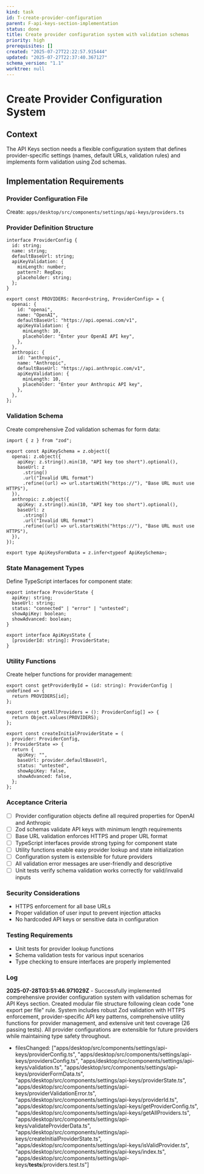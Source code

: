 ```yaml
---
kind: task
id: T-create-provider-configuration
parent: F-api-keys-section-implementation
status: done
title: Create provider configuration system with validation schemas
priority: high
prerequisites: []
created: "2025-07-27T22:22:57.915444"
updated: "2025-07-27T22:37:40.367127"
schema_version: "1.1"
worktree: null
---
```


# Create Provider Configuration System

## Context

The API Keys section needs a flexible configuration system that defines provider-specific settings (names, default URLs, validation rules) and implements form validation using Zod schemas.

## Implementation Requirements

### Provider Configuration File

Create: `apps/desktop/src/components/settings/api-keys/providers.ts`

### Provider Definition Structure

```tsx
interface ProviderConfig {
  id: string;
  name: string;
  defaultBaseUrl: string;
  apiKeyValidation: {
    minLength: number;
    pattern?: RegExp;
    placeholder: string;
  };
}

export const PROVIDERS: Record<string, ProviderConfig> = {
  openai: {
    id: "openai",
    name: "OpenAI",
    defaultBaseUrl: "https://api.openai.com/v1",
    apiKeyValidation: {
      minLength: 10,
      placeholder: "Enter your OpenAI API key",
    },
  },
  anthropic: {
    id: "anthropic",
    name: "Anthropic",
    defaultBaseUrl: "https://api.anthropic.com/v1",
    apiKeyValidation: {
      minLength: 10,
      placeholder: "Enter your Anthropic API key",
    },
  },
};
```

### Validation Schema

Create comprehensive Zod validation schemas for form data:

```tsx
import { z } from "zod";

export const ApiKeySchema = z.object({
  openai: z.object({
    apiKey: z.string().min(10, "API key too short").optional(),
    baseUrl: z
      .string()
      .url("Invalid URL format")
      .refine((url) => url.startsWith("https://"), "Base URL must use HTTPS"),
  }),
  anthropic: z.object({
    apiKey: z.string().min(10, "API key too short").optional(),
    baseUrl: z
      .string()
      .url("Invalid URL format")
      .refine((url) => url.startsWith("https://"), "Base URL must use HTTPS"),
  }),
});

export type ApiKeysFormData = z.infer<typeof ApiKeySchema>;
```

### State Management Types

Define TypeScript interfaces for component state:

```tsx
export interface ProviderState {
  apiKey: string;
  baseUrl: string;
  status: "connected" | "error" | "untested";
  showApiKey: boolean;
  showAdvanced: boolean;
}

export interface ApiKeysState {
  [providerId: string]: ProviderState;
}
```

### Utility Functions

Create helper functions for provider management:

```tsx
export const getProviderById = (id: string): ProviderConfig | undefined => {
  return PROVIDERS[id];
};

export const getAllProviders = (): ProviderConfig[] => {
  return Object.values(PROVIDERS);
};

export const createInitialProviderState = (
  provider: ProviderConfig,
): ProviderState => {
  return {
    apiKey: "",
    baseUrl: provider.defaultBaseUrl,
    status: "untested",
    showApiKey: false,
    showAdvanced: false,
  };
};
```

### Acceptance Criteria

- [ ] Provider configuration objects define all required properties for OpenAI and Anthropic
- [ ] Zod schemas validate API keys with minimum length requirements
- [ ] Base URL validation enforces HTTPS and proper URL format
- [ ] TypeScript interfaces provide strong typing for component state
- [ ] Utility functions enable easy provider lookup and state initialization
- [ ] Configuration system is extensible for future providers
- [ ] All validation error messages are user-friendly and descriptive
- [ ] Unit tests verify schema validation works correctly for valid/invalid inputs

### Security Considerations

- HTTPS enforcement for all base URLs
- Proper validation of user input to prevent injection attacks
- No hardcoded API keys or sensitive data in configuration

### Testing Requirements

- Unit tests for provider lookup functions
- Schema validation tests for various input scenarios
- Type checking to ensure interfaces are properly implemented

### Log

**2025-07-28T03:51:46.971029Z** - Successfully implemented comprehensive provider configuration system with validation schemas for API Keys section. Created modular file structure following clean code "one export per file" rule. System includes robust Zod validation with HTTPS enforcement, provider-specific API key patterns, comprehensive utility functions for provider management, and extensive unit test coverage (26 passing tests). All provider configurations are extensible for future providers while maintaining type safety throughout.

- filesChanged: ["apps/desktop/src/components/settings/api-keys/providerConfig.ts", "apps/desktop/src/components/settings/api-keys/providersConfig.ts", "apps/desktop/src/components/settings/api-keys/validation.ts", "apps/desktop/src/components/settings/api-keys/providerFormData.ts", "apps/desktop/src/components/settings/api-keys/providerState.ts", "apps/desktop/src/components/settings/api-keys/providerValidationError.ts", "apps/desktop/src/components/settings/api-keys/providerId.ts", "apps/desktop/src/components/settings/api-keys/getProviderConfig.ts", "apps/desktop/src/components/settings/api-keys/getAllProviders.ts", "apps/desktop/src/components/settings/api-keys/validateProviderData.ts", "apps/desktop/src/components/settings/api-keys/createInitialProviderState.ts", "apps/desktop/src/components/settings/api-keys/isValidProvider.ts", "apps/desktop/src/components/settings/api-keys/index.ts", "apps/desktop/src/components/settings/api-keys/__tests__/providers.test.ts"]

